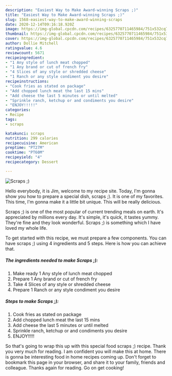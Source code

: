 ```yaml
---
description: "Easiest Way to Make Award-winning Scraps ;)"
title: "Easiest Way to Make Award-winning Scraps ;)"
slug: 1568-easiest-way-to-make-award-winning-scraps
date: 2020-12-14T09:16:18.920Z
image: https://img-global.cpcdn.com/recipes/6325770711465984/751x532cq70/scraps-recipe-main-photo.jpg
thumbnail: https://img-global.cpcdn.com/recipes/6325770711465984/751x532cq70/scraps-recipe-main-photo.jpg
cover: https://img-global.cpcdn.com/recipes/6325770711465984/751x532cq70/scraps-recipe-main-photo.jpg
author: Dollie Mitchell
ratingvalue: 4.6
reviewcount: 5671
recipeingredient:
- "1 Any style of lunch meat chopped"
- "1 Any brand or cut of french fry"
- "4 Slices of any style or shredded cheese"
- "1 Ranch or any style condiment you desire"
recipeinstructions:
- "Cook fries as stated on package"
- "Add chopped lunch meat the last 15 mins"
- "Add cheese the last 5 minutes or until melted"
- "Sprinkle ranch, ketchup or and condiments you desire"
- "ENJOY!!!!!"
categories:
- Recipe
tags:
- scraps

katakunci: scraps 
nutrition: 299 calories
recipecuisine: American
preptime: "PT27M"
cooktime: "PT60M"
recipeyield: "4"
recipecategory: Dessert

---
```



![Scraps ;)](https://img-global.cpcdn.com/recipes/6325770711465984/751x532cq70/scraps-recipe-main-photo.jpg)

Hello everybody, it is Jim, welcome to my recipe site. Today, I'm gonna show you how to prepare a special dish, scraps ;). It is one of my favorites. This time, I'm gonna make it a little bit unique. This will be really delicious.

Scraps ;) is one of the most popular of current trending meals on earth. It's appreciated by millions every day. It's simple, it's quick, it tastes yummy. They're fine and they look wonderful. Scraps ;) is something which I have loved my whole life.




To get started with this recipe, we must prepare a few components. You can have scraps ;) using 4 ingredients and 5 steps. Here is how you can achieve that.

<!--inarticleads1-->

##### The ingredients needed to make Scraps ;):

1. Make ready 1 Any style of lunch meat chopped
1. Prepare 1 Any brand or cut of french fry
1. Take 4 Slices of any style or shredded cheese
1. Prepare 1 Ranch or any style condiment you desire




<!--inarticleads2-->

##### Steps to make Scraps ;):

1. Cook fries as stated on package
1. Add chopped lunch meat the last 15 mins
1. Add cheese the last 5 minutes or until melted
1. Sprinkle ranch, ketchup or and condiments you desire
1. ENJOY!!!!!




So that's going to wrap this up with this special food scraps ;) recipe. Thank you very much for reading. I am confident you will make this at home. There is gonna be interesting food in home recipes coming up. Don't forget to bookmark this page in your browser, and share it to your family, friends and colleague. Thanks again for reading. Go on get cooking!
